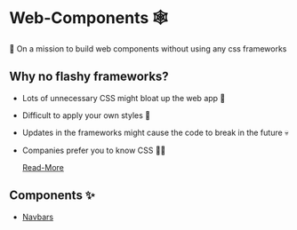 # Web-Components 🕸️
🚀 On a mission to build web components without using any css frameworks


## Why no flashy frameworks?
* Lots of unnecessary CSS might bloat up the web app 🐢
* Difficult to apply your own styles 🎨
* Updates in the frameworks might cause the code to break in the future 💀
* Companies prefer you to know CSS 🧑‍💻<br>
        
     [Read-More](https://dev.to/developertharun/3-reasons-to-not-use-css-frameworks-like-bootstrap-and-materialize-1bh0)
     
## Components ✨
* [Navbars](https://reenphygeorge.github.io/web-components/Navbars/)
